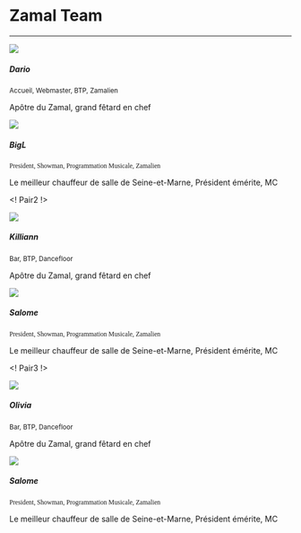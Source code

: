 <h1 id="page_title">Zamal Team</h1>
<hr class="featurette-divider">
<! Pair1 !>
<div class="row row-cols-auto gy-4">

  <div class="col-12 col-lg-6 card bg-transparent border-0"  >
    <div class="row g-0">
      <div class="col-md-4">
          <img src="/assets/img/photo_dario.jpg" class="img-fluid rounded card-image" />
          <h5 class="card-title">Dario</h5>
          <p class="text-center"><small class="text-muted">Accueil, Webmaster, BTP, Zamalien</small></p>
      </div>
      <div class="col-md-8">
        <div class="card-body">
          <p class="card-text">Apôtre du Zamal, grand fêtard en chef</p>
        </div>
      </div>
    </div>
  </div>
  <div class="col-12 col-lg-6 card bg-transparent border-0"  >
    <div class="row g-0">
      <div class="col-md-4">
        <img src="/assets/img/photo_toinou.jpg" class="img-fluid rounded card-image"/>
        <h5 class="card-title">BigL</h5>
        <p class="text-center"><small class="text-muted" style="font-family: Fontin;">President, Showman, Programmation Musicale, Zamalien</small></p>
      </div>
      <div class="col-md-8">
        <div class="card-body">
          <p class="card-text">Le meilleur chauffeur de salle de Seine-et-Marne, Président émérite, MC</p>
        </div>
      </div>
    </div>
  </div>

<! Pair2 !>

  <div class="col-12 col-lg-6 card bg-transparent border-0"  >
    <div class="row g-0">
      <div class="col-md-4">
          <img src="/assets/img/noimage.png" class="img-fluid rounded card-image" />
          <h5 class="card-title">Killiann</h5>
          <p class="text-center"><small class="text-muted">Bar, BTP, Dancefloor</small></p>
      </div>
      <div class="col-md-8">
        <div class="card-body">
          <p class="card-text">Apôtre du Zamal, grand fêtard en chef</p>
        </div>
      </div>
    </div>
  </div>
  <div class="col-12 col-lg-6 card bg-transparent border-0"  >
    <div class="row g-0">
      <div class="col-md-4">
        <img src="/assets/img/noimage.png" class="img-fluid rounded card-image"/>
        <h5 class="card-title">Salome</h5>
        <p class="text-center"><small class="text-muted" style="font-family: Fontin;">President, Showman, Programmation Musicale, Zamalien</small></p>
      </div>
      <div class="col-md-8">
        <div class="card-body">
          <p class="card-text">Le meilleur chauffeur de salle de Seine-et-Marne, Président émérite, MC</p>
        </div>
      </div>
    </div>
  </div>

<! Pair3 !>

  <div class="col-12 col-lg-6 card bg-transparent border-0"  >
    <div class="row g-0">
      <div class="col-md-4">
          <img src="/assets/img/noimage.png" class="img-fluid rounded card-image" />
          <h5 class="card-title">Olivia</h5>
          <p class="text-center"><small class="text-muted">Bar, BTP, Dancefloor</small></p>
      </div>
      <div class="col-md-8">
        <div class="card-body">
          <p class="card-text">Apôtre du Zamal, grand fêtard en chef</p>
        </div>
      </div>
    </div>
  </div>
  <div class="col-12 col-lg-6 card bg-transparent border-0"  >
    <div class="row g-0">
      <div class="col-md-4">
        <img src="/assets/img/noimage.png" class="img-fluid rounded card-image"/>
        <h5 class="card-title">Salome</h5>
        <p class="text-center"><small class="text-muted" style="font-family: Fontin;">President, Showman, Programmation Musicale, Zamalien</small></p>
      </div>
      <div class="col-md-8">
        <div class="card-body">
          <p class="card-text">Le meilleur chauffeur de salle de Seine-et-Marne, Président émérite, MC</p>
        </div>
      </div>
    </div>
  </div>

</div>
